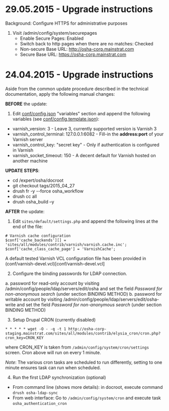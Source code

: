 29.05.2015 - Upgrade instructions
=================================

Background: Configure HTTPS for administrative purposes

1. Visit /admin/config/system/securepages
    * Enable Secure Pages: Enabled
    * Switch back to http pages when there are no matches: Checked
    * Non-secure Base URL: http://osha-corp.mainstrat.com
    * Secure Base URL: https://osha-corp.mainstrat.com



24.04.2015 - Upgrade instructions
==================================

Aside from the common update procedure described in the technical documentation, apply the following manual changes:

__BEFORE__ the update:

1. Edit [conf/config.json](conf/config.json) "variables" section and append the following variables (see [conf/config.template.json](config.template.json)):
  * varnish_version: 3 - Leave 3, currently supported version is Varnish 3
  * varnish_control_terminal: 127.0.0.1:6082 - Fill-in the __address:port__ of your Varnish server
  * varnish_control_key: "secret key" - Only if authentication is configured in Varnish
  * varnish_socket_timeout: 150 - A decent default for Varnish hosted on another machine

__UPDATE STEPS__:

  * cd /expert/osha/docroot
  * git checkout tags/2015_04_27
  * drush fr -y --force osha_workflow
  * drush cc all
  * drush osha_build –y

__AFTER__ the update:

1. Edit `sites/default/settings.php` and append the following lines at the end of the file:
```
# Varnish cache configuration
$conf['cache_backends'][] = 'sites/all/modules/contrib/varnish/varnish.cache.inc';
$conf['cache_class_cache_page'] = 'VarnishCache';
```
A default tested Varnish VCL configuration file has been provided in (conf/varnish-devel.vcl)[conf/varnish-devel.vcl]

2. Configure the binding passwords for LDAP connection.

a. password for read-only account by visiting /admin/config/people/ldap/servers/edit/osha and set the field *Password for non-anonymous search* (under section BINDING METHOD)
b. password for writable account by visiting /admin/config/people/ldap/servers/edit/osha-write and set the field *Password for non-anonymous search* (under section BINDING METHOD)


3. Setup Drupal CRON (currently disabled)
```
* * * * * wget -O - -q -t 1 http://osha-corp-staging.mainstrat.com/sites/all/modules/contrib/elysia_cron/cron.php?cron_key=CRON_KEY
```

where CRON_KEY is taken from `/admin/config/system/cron/settings` screen. Cron above will run on every 1 minute.

*Note*: The various cron tasks are scheduled to run differently, setting to one minute ensures task can run when scheduled.

4. Run the first LDAP synchronization (optional)
  * From command line (shows more details): in docroot, execute command `drush osha-ldap-sync`
  * From web interface: Go to `/admin/config/system/cron` and execute task `osha_authentication_cron`
